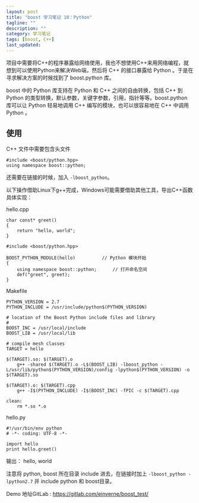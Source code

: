 ```yaml
---
layout: post
title: "boost 学习笔记 10：Python"
tagline: ""
description: ""
category: 学习笔记
tags: [boost, C++]
last_updated: 
---
```


项目中需要将C++的程序暴露给网络使用，我也不想使用C++来用网络编程，就想到可以使用Python来解决Web端，然后将 C++ 的接口暴露给 Python 。于是在寻求解决方案的时候找到了 boost.python 库。

boost 中的 Python 库支持在 Python 和 C++ 之间的自由转换，包括 C++ 到 Python 的类型转换，默认参数，关键字参数，引用，指针等等。boost.python 库可以让 Python 轻易地调用 C++ 编写的模块，也可以很容易地在 C++ 中调用 Python 。

## 使用

C++ 文件中需要包含头文件

    #include <boost/python.hpp>
    using namespace boost::python;

还需要在链接的时候，加入 `-lboost_python`。

以下操作借助Linux下g++完成，Windows可能需要借助其他工具，导出C++函数具体实现：

hello.cpp

    char const* greet()
    {
        return "hello, world";
    }

    #include <boost/python.hpp>

    BOOST_PYTHON_MODULE(hello)			// Python 模块开始
    {
        using namespace boost::python;		// 打开命名空间
        def("greet", greet);
    }

Makefile

    PYTHON_VERSION = 2.7
    PYTHON_INCLUDE = /usr/include/python$(PYTHON_VERSION)

    # location of the Boost Python include files and library
    #  
    BOOST_INC = /usr/local/include
    BOOST_LIB = /usr/local/lib

    # compile mesh classes
    TARGET = hello

    $(TARGET).so: $(TARGET).o
        g++ -shared $(TARGET).o -L$(BOOST_LIB) -lboost_python -L/usr/lib/python$(PYTHON_VERSION)/config -lpython$(PYTHON_VERSION) -o $(TARGET).so

    $(TARGET).o: $(TARGET).cpp
        g++ -I$(PYTHON_INCLUDE) -I$(BOOST_INC) -fPIC -c $(TARGET).cpp

    clean:
        rm *.so *.o

hello.py

    #!/usr/bin/env python
    # -*- coding: UTF-8 -*-

    import hello
    print hello.greet()

输出： hello, world

注意将 python, boost 所在目录 include 进去，在链接时加上 `-lboost_python -lpython2.7` 并 include python 和 boost目录。

Demo 地址GitLab : <https://gitlab.com/einverne/boost_test/>
